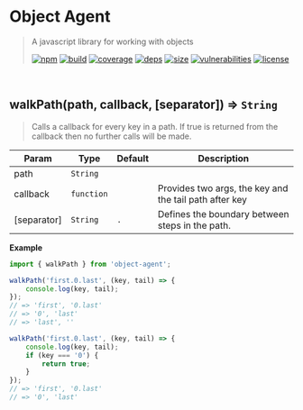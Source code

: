 # Object Agent

> A javascript library for working with objects
>
> [![npm][npm]][npm-url]
[![build][build]][build-url]
[![coverage][coverage]][coverage-url]
[![deps][deps]][deps-url]
[![size][size]][size-url]
[![vulnerabilities][vulnerabilities]][vulnerabilities-url]
[![license][license]][license-url]


<br><a name="walkPath"></a>

## walkPath(path, callback, [separator]) ⇒ <code>String</code>
> Calls a callback for every key in a path. If true is returned from the callback then no further calls will be made.


| Param | Type | Default | Description |
| --- | --- | --- | --- |
| path | <code>String</code> |  |  |
| callback | <code>function</code> |  | Provides two args, the key and the tail path after key |
| [separator] | <code>String</code> | <code>.</code> | Defines the boundary between steps in the path. |

**Example**  
``` javascriptimport { walkPath } from 'object-agent';walkPath('first.0.last', (key, tail) => {    console.log(key, tail);});// => 'first', '0.last'// => '0', 'last'// => 'last', ''walkPath('first.0.last', (key, tail) => {    console.log(key, tail);    if (key === '0') {        return true;    }});// => 'first', '0.last'// => '0', 'last'```

[npm]: https://img.shields.io/npm/v/object-agent.svg
[npm-url]: https://npmjs.com/package/object-agent
[build]: https://travis-ci.org/DarrenPaulWright/object-agent.svg?branch&#x3D;master
[build-url]: https://travis-ci.org/DarrenPaulWright/object-agent
[coverage]: https://coveralls.io/repos/github/DarrenPaulWright/object-agent/badge.svg?branch&#x3D;master
[coverage-url]: https://coveralls.io/github/DarrenPaulWright/object-agent?branch&#x3D;master
[deps]: https://david-dm.org/darrenpaulwright/object-agent.svg
[deps-url]: https://david-dm.org/darrenpaulwright/object-agent
[size]: https://packagephobia.now.sh/badge?p&#x3D;object-agent
[size-url]: https://packagephobia.now.sh/result?p&#x3D;object-agent
[vulnerabilities]: https://snyk.io/test/github/DarrenPaulWright/object-agent/badge.svg?targetFile&#x3D;package.json
[vulnerabilities-url]: https://snyk.io/test/github/DarrenPaulWright/object-agent?targetFile&#x3D;package.json
[license]: https://img.shields.io/github/license/DarrenPaulWright/object-agent.svg
[license-url]: https://npmjs.com/package/object-agent/LICENSE.md
